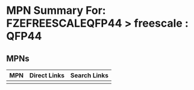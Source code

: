 



# MPN Summary For: FZEFREESCALEQFP44 > freescale : QFP44

## MPNs
  

|MPN|Direct Links|Search Links|
| :--- | :--- | :--- |
||||
